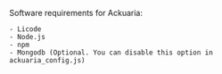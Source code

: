 

Software requirements for Ackuaria:

	- Licode
	- Node.js
	- npm
	- Mongodb (Optional. You can disable this option in ackuaria_config.js)